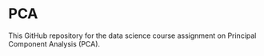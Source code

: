 # PCA
This GitHub repository for the data science course assignment on Principal Component Analysis (PCA). 
